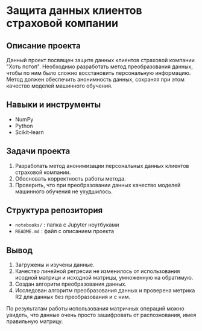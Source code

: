 # Защита данных клиентов страховой компании

## Описание проекта
Данный проект посвящен защите данных клиентов страховой компании "Хоть потоп". Необходимо разработать метод преобразования данных, чтобы по ним было сложно восстановить персональную информацию. Метод должен обеспечить анонимность данных, сохраняя при этом качество моделей машинного обучения.

## Навыки и инструменты
- NumPy
- Python
- Scikit-learn

## Задачи проекта
1. Разработать метод анонимизации персональных данных клиентов страховой компании.
2. Обосновать корректность работы метода.
3. Проверить, что при преобразовании данных качество моделей машинного обучения не ухудшилось.

## Структура репозитория
- `notebooks/` : папка с Jupyter ноутбуками
- `README.md` : файл с описанием проекта

## Вывод

1. Загружены и изучены данные.
2. Качество линейной регресии не изменилось от использования исодной матрици и исходной матрицы, умноженную на обратимую.
3. Создан алгоритм преобразования данных.
4. Исследован алгоритм преобразования данных и проверена метрика R2 для данных без преобразования и с ним.

По результатам работы использования матричных операций можно увидеть, что данные очень просто зашифровать от распознования, имея правильную матрицу.
